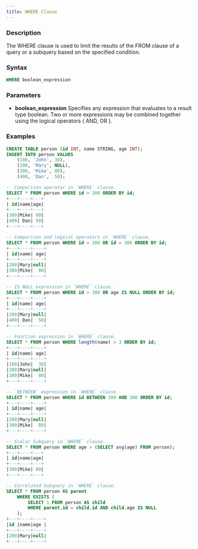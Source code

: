 ```yaml
---
title: WHERE Clause
---
```


<!-- <head>
  <title>WHERE Clause</title>
  <meta
    name="description"
    content="WHERE Clause"
  />
</head> -->

### Description
The WHERE clause is used to limit the results of the FROM clause of a query or a subquery based on the specified condition.

### Syntax

```sql
WHERE boolean_expression
```

### Parameters

- **boolean_expression**
    Specifies any expression that evaluates to a result type boolean. Two or more expressions may be combined 
    together using the logical operators ( AND, OR ).

### Examples

```sql
CREATE TABLE person (id INT, name STRING, age INT);
INSERT INTO person VALUES
    (100, 'John', 30),
    (200, 'Mary', NULL),
    (300, 'Mike', 80),
    (400, 'Dan',  50);

-- Comparison operator in `WHERE` clause.
SELECT * FROM person WHERE id > 200 ORDER BY id;
+---+----+---+
| id|name|age|
+---+----+---+
|300|Mike| 80|
|400| Dan| 50|
+---+----+---+

-- Comparison and logical operators in `WHERE` clause.
SELECT * FROM person WHERE id = 200 OR id = 300 ORDER BY id;
+---+----+----+
| id|name| age|
+---+----+----+
|200|Mary|null|
|300|Mike|  80|
+---+----+----+

-- IS NULL expression in `WHERE` clause.
SELECT * FROM person WHERE id > 300 OR age IS NULL ORDER BY id;
+---+----+----+
| id|name| age|
+---+----+----+
|200|Mary|null|
|400| Dan|  50|
+---+----+----+

-- Function expression in `WHERE` clause.
SELECT * FROM person WHERE length(name) > 3 ORDER BY id;
+---+----+----+
| id|name| age|
+---+----+----+
|100|John|  30|
|200|Mary|null|
|300|Mike|  80|
+---+----+----+

-- `BETWEEN` expression in `WHERE` clause.
SELECT * FROM person WHERE id BETWEEN 200 AND 300 ORDER BY id;
+---+----+----+
| id|name| age|
+---+----+----+
|200|Mary|null|
|300|Mike|  80|
+---+----+----+

-- Scalar Subquery in `WHERE` clause.
SELECT * FROM person WHERE age > (SELECT avg(age) FROM person);
+---+----+---+
| id|name|age|
+---+----+---+
|300|Mike| 80|
+---+----+---+

-- Correlated Subquery in `WHERE` clause.
SELECT * FROM person AS parent
    WHERE EXISTS (
        SELECT 1 FROM person AS child
        WHERE parent.id = child.id AND child.age IS NULL
    );
+---+----+----+
|id |name|age |
+---+----+----+
|200|Mary|null|
+---+----+----+
```
